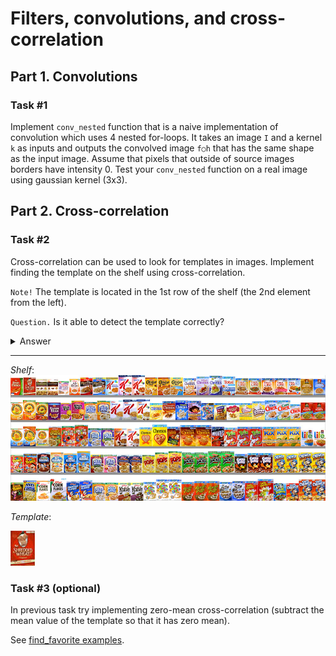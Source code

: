 # Filters, convolutions, and cross-correlation

## Part 1. Convolutions

### Task #1

Implement `conv_nested` function that is a naive implementation of convolution which uses 4 nested for-loops. It takes an image `I` and a kernel `k` as inputs and outputs the convolved image `f○h` that has the same shape as the input image. Assume that pixels that outside of source images borders have intensity 0. Test your `conv_nested` function on a real image using gaussian kernel (3x3).

## Part 2. Cross-correlation

### Task #2

Cross-correlation can be used to look for templates in images. Implement finding the template on the shelf using cross-correlation.

`Note!` The template is located in the 1st row of the shelf (the 2nd element from the left).

`Question.` Is it able to detect the template correctly?
<details>
  <summary>Answer</summary>
  
  _No, it cannot properly detect the template. The actual place if far away ..._
</details>

---

_Shelf_:
![shelf](pictures/shelf.png)

_Template_:

![template_cereals](pictures/template.jpg)

### Task #3 (optional)
In previous task try implementing zero-mean cross-correlation (subtract the mean value of the template so that it has zero mean).

See [find_favorite examples](examples/find_favorite.ipynb).

